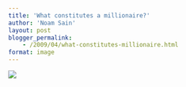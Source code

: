 ```yaml
---
title: 'What constitutes a millionaire?'
author: 'Noam Sain'
layout: post
blogger_permalink:
    - /2009/04/what-constitutes-millionaire.html
format: image
---
```


[![](http://3.bp.blogspot.com/_8aN4krk1nsk/SyD7-FmM8MI/AAAAAAAAATo/Nz5zqwBoIGE/s400/image004.gif)](http://3.bp.blogspot.com/_8aN4krk1nsk/SyD7-FmM8MI/AAAAAAAAATo/Nz5zqwBoIGE/s1600-h/image004.gif)